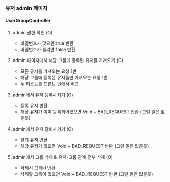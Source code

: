 ### 유저 admin 페이지

#### UserGroupController

1. admin 권한 확인 (O)

   - 비밀번호가 맞으면 true 반환
   - 비밀번호가 틀리면 false 반환

2. admin 페이지에서 해당 그룹에 등록된 유저들 가져오기 (O)

     - 모든 유저를 가져오는 요청 1번
     - 해당 그룹에 등록된 유저들만 가져오는 요청 1번
     - 두 리스트를 프론트 단에서 비교

3. admin에서 유저 등록시키기 (O)

   - 등록 유저 반환
   - 해당 유저가 이미 등록되어있으면 Void + BAD_REQUEST 반환 (그럴 일은 없을듯)

4. admin에서 유저 탈퇴시키기 (O)

   - 탈퇴 유저 반환
   - 해당 유저가 없으면 Void + BAD_REQUEST 반환 (그럴 일은 없을듯)

5. admin에서 그룹 삭제 & 유저-그룹 관계 전부 삭제 (O)
   - 삭제시 그룹id 반환
   - 삭제할 그룹이 없으면 Void + BAD_REQUEST 반환 (그럴 일은 없을듯)

